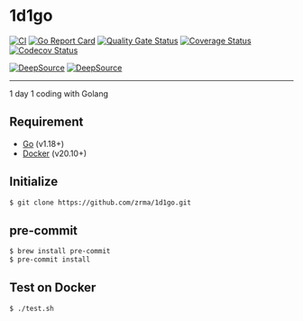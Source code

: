 # 1d1go

[![CI](https://github.com/zrma/1d1go/workflows/CI/badge.svg)](https://github.com/zrma/1d1go/actions)
[![Go Report Card](https://goreportcard.com/badge/github.com/zrma/1d1go)](https://goreportcard.com/report/github.com/zrma/1d1go)
[![Quality Gate Status](https://sonarcloud.io/api/project_badges/measure?project=zrma_1d1go&metric=alert_status)](https://sonarcloud.io/dashboard?id=zrma_1d1go)
[![Coverage Status](https://coveralls.io/repos/github/zrma/1d1go/badge.svg?branch=master)](https://coveralls.io/github/zrma/1d1go?branch=master)
[![Codecov Status](https://codecov.io/gh/zrma/1d1go/branch/master/graphs/badge.svg)](https://codecov.io/gh/zrma/1d1go)

[![DeepSource](https://deepsource.io/gh/zrma/1d1go.svg/?label=active+issues&show_trend=true)](https://deepsource.io/gh/zrma/1d1go/?ref=repository-badge)
[![DeepSource](https://deepsource.io/gh/zrma/1d1go.svg/?label=resolved+issues&show_trend=true)](https://deepsource.io/gh/zrma/1d1go/?ref=repository-badge)

----

1 day 1 coding with Golang

## Requirement

- [Go](https://golang.org) (v1.18+)
- [Docker](https://www.docker.com/) (v20.10+)

## Initialize

```bash
$ git clone https://github.com/zrma/1d1go.git
```

## pre-commit

```bash
$ brew install pre-commit
$ pre-commit install
```

## Test on Docker

```bash
$ ./test.sh
```
